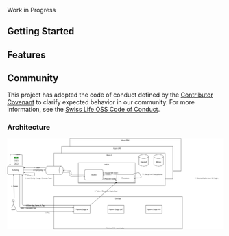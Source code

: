 Work in Progress

## Getting Started

## Features

## Community

This project has adopted the code of conduct defined by the [Contributor Covenant](https://contributor-covenant.org/)
to clarify expected behavior in our community. For more information, see the [Swiss Life OSS Code of Conduct](https://swisslife-oss.github.io/coc).

### Architecture
![alt text](./docs/arch.svg)
